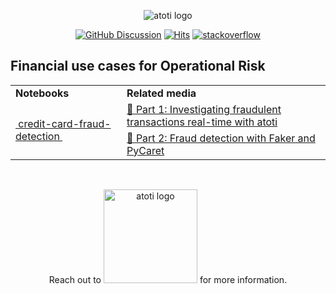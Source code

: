 <p align="center">
  <img src="https://data.atoti.io/notebooks/banners/logo.png" alt="atoti logo">
</p>

<p align="center">
  <a href="https://github.com/atoti/atoti/discussions"><img src="https://img.shields.io/github/discussions/atoti/atoti" alt="GitHub Discussion"></a>
  <a href="https://hits.seeyoufarm.com"><img src="https://hits.seeyoufarm.com/api/count/incr/badge.svg?url=https%3A%2F%2Fgithub.com%2Fatoti%2Fnotebooks&count_bg=%23FF7375&title_bg=%23555555&icon=&icon_color=%23E7E7E7&title=hits&edge_flat=false" alt="Hits"></a>
  <a href="https://stackoverflow.com/questions/tagged/atoti"><img src="https://img.shields.io/badge/StackOverflow-atoti-f58024.svg" alt="stackoverflow"></a>
</p>


## Financial use cases for Operational Risk


<table>



<tr>
    <td><b>Notebooks</b></td>
    <td><b>Related media</b></td>
</tr>
<tr>
<td rowspan="2"><a href="https://github.com/atoti/notebooks/blob/main/notebooks/01-use-cases/finance/risk-management/operational-risk/credit-card-fraud-detection/main.ipynb">&nbsp;credit-card-fraud-detection&nbsp;</a></td>
<td><a href="https://www.atoti.io/articles/credit-card-fraud-detection-part1/?utm_source=github">📰&nbsp;Part 1: Investigating fraudulent transactions real-time with atoti</a></td>
</tr>
<tr>
<td valign="center"><a href="https://www.atoti.io/articles/credit-card-fraud-detection-part2//?utm_source=github">📰&nbsp;Part 2: Fraud detection with Faker and PyCaret</a></td>
</tr>
</table>


<br/>
<p align="center">
  Reach out to <a href="https://www.activeviam.com/contact-us/"><img src="https://data.atoti.io/notebooks/banners/ActiveViam-RVB-150dpi.png" alt="atoti logo" width="150px" /></a> for more information.
</p>
